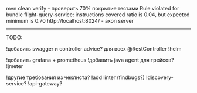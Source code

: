 mvn clean verify - проверить 70% покрытие тестами
Rule violated for bundle flight-query-service: instructions covered ratio is 0.04, but expected minimum is 0.70
http://localhost:8024/ - axon server

----------------------------------------------------

TODO:


!добавить swagger и controller advice? для всех @RestController
!helm

!добавить grafana + prometheus
!добавить java agent для трейсов?
!jmeter

!другие требования из чеклиста?
!add linter (findbugs?)
!discovery-service?
!api-gateway?



